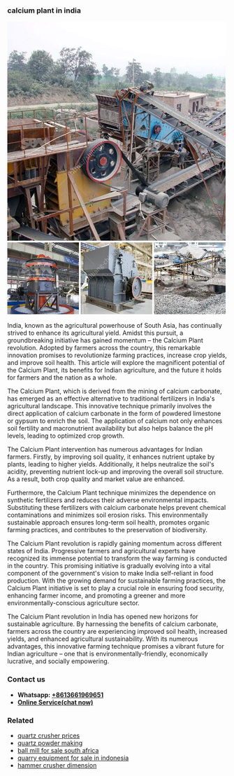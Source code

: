 <h3>calcium plant in india</h3><img src='1704951500.jpg' alt=''><p>India, known as the agricultural powerhouse of South Asia, has continually strived to enhance its agricultural yield. Amidst this pursuit, a groundbreaking initiative has gained momentum – the Calcium Plant revolution. Adopted by farmers across the country, this remarkable innovation promises to revolutionize farming practices, increase crop yields, and improve soil health. This article will explore the magnificent potential of the Calcium Plant, its benefits for Indian agriculture, and the future it holds for farmers and the nation as a whole.</p><p>The Calcium Plant, which is derived from the mining of calcium carbonate, has emerged as an effective alternative to traditional fertilizers in India's agricultural landscape. This innovative technique primarily involves the direct application of calcium carbonate in the form of powdered limestone or gypsum to enrich the soil. The application of calcium not only enhances soil fertility and macronutrient availability but also helps balance the pH levels, leading to optimized crop growth.</p><p>The Calcium Plant intervention has numerous advantages for Indian farmers. Firstly, by improving soil quality, it enhances nutrient uptake by plants, leading to higher yields. Additionally, it helps neutralize the soil's acidity, preventing nutrient lock-up and improving the overall soil structure. As a result, both crop quality and market value are enhanced.</p><p>Furthermore, the Calcium Plant technique minimizes the dependence on synthetic fertilizers and reduces their adverse environmental impacts. Substituting these fertilizers with calcium carbonate helps prevent chemical contaminations and minimizes soil erosion risks. This environmentally sustainable approach ensures long-term soil health, promotes organic farming practices, and contributes to the preservation of biodiversity.</p><p>The Calcium Plant revolution is rapidly gaining momentum across different states of India. Progressive farmers and agricultural experts have recognized its immense potential to transform the way farming is conducted in the country. This promising initiative is gradually evolving into a vital component of the government's vision to make India self-reliant in food production. With the growing demand for sustainable farming practices, the Calcium Plant initiative is set to play a crucial role in ensuring food security, enhancing farmer income, and promoting a greener and more environmentally-conscious agriculture sector.</p><p>The Calcium Plant revolution in India has opened new horizons for sustainable agriculture. By harnessing the benefits of calcium carbonate, farmers across the country are experiencing improved soil health, increased yields, and enhanced agricultural sustainability. With its numerous advantages, this innovative farming technique promises a vibrant future for Indian agriculture – one that is environmentally-friendly, economically lucrative, and socially empowering.</p><h3>Contact us</h3><ul><li><strong>Whatsapp:&nbsp;<a href="https://wa.me/8613661969651">+8613661969651</a></strong></li><li><a href="https://swt.shibang-china.com/?git&amp;zhl&amp;calcium plant in india"><strong>Online Service(chat now)</strong></a></li></ul><h3>Related</h3><ul><li><a href='quartz crusher prices.md'>quartz crusher prices</a></li><li><a href='quartz powder making.md'>quartz powder making</a></li><li><a href='ball mill for sale south africa.md'>ball mill for sale south africa</a></li><li><a href='quarry equipment for sale in indonesia.md'>quarry equipment for sale in indonesia</a></li><li><a href='hammer crusher dimension.md'>hammer crusher dimension</a></li></ul>